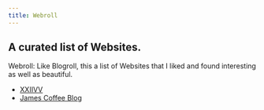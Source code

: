 ```yaml
---
title: Webroll
---
```

## A curated list of Websites.
Webroll: Like Blogroll, this a list of Websites that I liked and found interesting as well as beautiful.
- [XXIIVV](https://wiki.xxiivv.com/site/home.html)
- [James Coffee Blog](https://jamesg.blog/)
